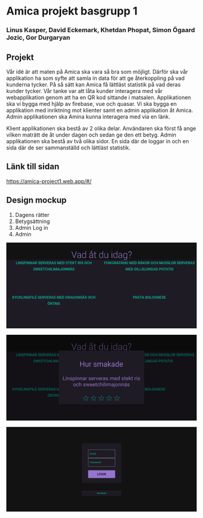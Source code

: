 # Amica projekt basgrupp 1
### Linus Kasper, David Eckemark, Khetdan Phopat, Simon Ögaard Jozic, Gor Durgaryan

## Projekt 
Vår idé är att maten på Amica ska vara så bra som möjligt. Därför ska vår applikation ha som syfte att samla in data för att ge återkoppling på vad kunderna tycker. På så sätt kan Amica få lättläst statistik på vad deras kunder tycker.
Vår tanke var att låta kunder interagera med vår webapplikation genom att ha en QR kod sittande i matsalen. Applikationen ska vi bygga med hjälp av firebase, vue och quasar. Vi ska bygga en applikation med inriktning mot klienter samt en admin applikation åt Amica. Admin applikationen ska Amina kunna interagera med via en länk.

Klient applikationen ska bestå av 2 olika delar. Användaren ska först få ange vilken maträtt de åt under dagen och sedan ge den ett betyg. Admin applikationen ska bestå av två olika sidor. En sida där de loggar in och en sida där de ser sammanställd och lättläst statistik.

## Länk till sidan

https://amica-project1.web.app/#/

## Design mockup

  1. Dagens rätter
  2. Betygsättning
  3. Admin Log in
  4. Admin

![Test Image 1](https://github.com/abbindustrigymnasium/smarta-system-amica-projekt-grupp1/blob/master/photos/user.PNG)

![Test Image 2](https://github.com/abbindustrigymnasium/smarta-system-amica-projekt-grupp1/blob/master/photos/user%20-%20rate.PNG)

![Test Image 3](https://github.com/abbindustrigymnasium/smarta-system-amica-projekt-grupp1/blob/master/photos/Admin_log_in.png)
